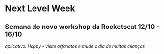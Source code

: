 # Next Level Week
## Semana do novo workshop da Rocketseat  12/10 - 16/10
  
*aplicativo: Happy - visite orfanatos e mude o dia de muitas crianças*


